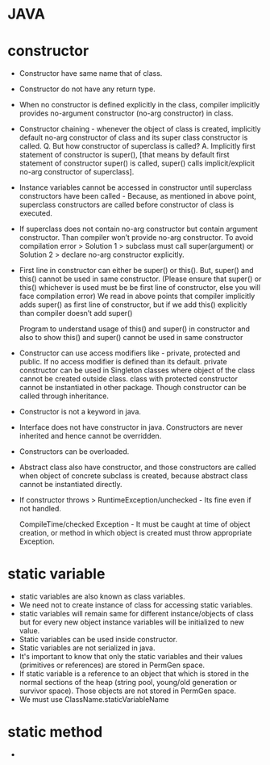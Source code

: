 # JAVA
# constructor
* Constructor have same name that of class.
* Constructor do not have any return type.
* When no constructor is defined explicitly in the class, compiler implicitly provides no-argument constructor (no-arg constructor) in class.
* Constructor chaining - whenever the object of class is created, implicitly default no-arg constructor of class and its super class constructor is called.
  Q. But how constructor of superclass is called?
  A. Implicitly first statement of constructor is super(), [that means by default first statement of constructor super() is called, super() calls implicit/explicit no-arg 
  constructor of superclass].
* Instance variables cannot be accessed in constructor until superclass constructors have been called - Because, as mentioned in above point, superclass constructors are 
  called before constructor of class is executed.
* If superclass does not contain no-arg constructor but contain argument constructor.
  Than compiler won’t provide no-arg constructor. To avoid compilation error >
  Solution 1 > subclass must call super(argument) or
  Solution 2 > declare no-arg constructor explicitly.
* First line in constructor can either be super() or this(). But, super() and this() cannot be used in same constructor. (Please ensure that super() or this() whichever is 
  used must be be first line of constructor, else you will face compilation error)
  We read in above points that compiler implicitly adds super() as first line of constructor, but if we add this() explicitly than compiler doesn’t add super()

  Program to understand usage of this() and super() in constructor and also to show this() and super() cannot be used in same constructor 
* Constructor can use access modifiers like - private, protected and public. If no access modifier is defined than its default.
  private constructor can be used in Singleton classes where object of the class cannot be created outside class.
  class with protected constructor cannot be instantiated in other package. Though constructor can be called through inheritance.
* Constructor is not a keyword in java.
* Interface does not have constructor in java.
  Constructors are never inherited and hence cannot be overridden.
* Constructors can be overloaded.
* Abstract class also have constructor, and those constructors are called when object of concrete subclass is created, because abstract class cannot be instantiated directly.
* If constructor throws >
  RuntimeException/unchecked - Its fine even if not handled.

  CompileTime/checked Exception - It must be caught at time of object creation, or method in which object is created must throw appropriate Exception.
# static variable
* static variables are also known as class variables.
* We need not to create instance of class for accessing static variables.
* static variables will remain same for different instance/objects of class but for every new object instance variables will be initialized to new value.
* Static variables can be used inside constructor.
* Static variables are not serialized in java.
* It's important to know that only the static variables and their values (primitives or references) are stored in PermGen space.
* If static variable is a reference to an object that which is stored in the normal sections of the heap (string pool, young/old generation or survivor space). Those objects 
  are not stored in PermGen space.
* We must use ClassName.staticVariableName
# static method
* 





